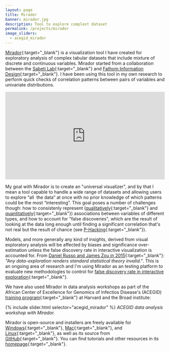 ```yaml
---
layout: page
title: Mirador
banner: mirador.jpg
description: Tool to explore complext dataset
permalink: /projects/mirador
image_sliders:
  - acegid_mirador
---
```


[Mirador](https://fathom.info/mirador/){:target="_blank"} is a visualization tool I have created for exploratory analysis of complex tabular datasets that include mixture of discrete and continuous variables. Mirador started from a collaboration between the [Sabeti Lab](https://www.sabetilab.org/){:target="_blank"} and [Fathom Information Design](https://fathom.info/){:target="_blank"}. I have been using this tool in my own research to perform quick checks of correlation patterns between pairs of variables and univariate distributions. 

<div style="padding:55% 0 0 0;position:relative;"><iframe src="https://player.vimeo.com/video/110323353?title=0&byline=0&portrait=0" style="position:absolute;top:0;left:0;width:100%;height:100%;" frameborder="0" webkitallowfullscreen mozallowfullscreen allowfullscreen></iframe></div><script src="https://player.vimeo.com/api/player.js"></script>

My goal with Mirador is to create an "universal visualizer", and by that I mean a tool capable to handle a wide range of datasets and allowing users to explore “all  the data” at once with no prior knowledge of which patterns could be the most “interesting”. This goal poses a number of challenges though: how to consistenly represent ([qualitatively](https://fathom.info/notebook/6246/){:target="_blank"} and [quantitatively](https://fathom.info/notebook/7028/){:target="_blank"}) associations between variables of different types, and how to account for "false discoveries", which are the result of looking at the data long enough until finding a significant correlation that's not real but the result of chance (see [P-Hacking](https://fivethirtyeight.com/features/science-isnt-broken/){:target="_blank"}). 

Models, and more generally any kind of insights, derived from visual exploratory analysis will be affected by biases and significance over-estimation unless the false discovery rate in interactive visualization is accounted for. From [Daniel Russo and James Zou in 2015](https://arxiv.org/abs/1511.05219){:target="_blank"}: _"Any data-exploration renders standard statistical theory invalid."_. This is an ongoing area of research and I'm using Mirador as an testing platform to evaluate new methodologies to control for [false discovery rate in interactive exploration](https://arxiv.org/abs/1612.01040){:target="_blank"}.

We have also used Mirador in data analysis workshops as part of the African Center of Excellence for Genomics of Infectios Disease's (ACEGID) [training program](http://acegid.org/index.php?active=page&pgcat=training){:target="_blank"} at Harvard and the Broad institute:


{% include slider.html selector="acegid_mirador" %}
*ACEGID data analysis workshop with Mirador.*

Mirador is open-source and installers are freely available for [Windows](https://github.com/mirador/mirador/releases/tag/latest-windows){:target="_blank"}, [Mac](https://github.com/mirador/mirador/releases/tag/latest-macos){:target="_blank"}, and [Linux](https://github.com/mirador/mirador/releases/tag/latest-linux){:target="_blank"}, as well as its source from [GitHub](https://github.com/mirador/mirador){:target="_blank"}. You can find tutorials and other resources in its [homepage](https://fathom.info/mirador/){:target="_blank"}.
